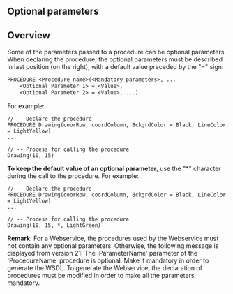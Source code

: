 
## Optional parameters
			

<a name="NOTE1"></a>
<a name="NOTE1_1"></a>


## Overview
<a name="overview_ELTTEXTE000076"></a>
Some of the parameters passed to a procedure can be optional parameters. When declaring the procedure, the optional parameters must be described in last position (on the right), with a default value preceded by the "=" sign:


```txt
PROCEDURE <Procedure name>(<Mandatory parameters>, ...
	<Optional Parameter 1> = <Value>,
	<Optional Parameter 2> = <Value>, ...)
```


For example:


```wl
// -- Declare the procedure
PROCEDURE Drawing(coorRow, coordColumn, BckgrdColor = Black, LineColor = LightYellow)
...
  
// -- Process for calling the procedure
Drawing(10, 15)
```


**To keep the default value of an optional parameter**, use the "\*" character during the call to the procedure. For example:


```wl
// -- Declare the procedure
PROCEDURE Drawing(coorRow, coordColumn, BckgrdColor = Black, LineColor = LightYellow)
...
  
// -- Process for calling the procedure
Drawing(10, 15, *, LightGreen)
```


**Remark**: For a Webservice, the procedures used by the Webservice must not contain any optional parameters. 
Otherwise, the following message is displayed from version 21: 
The 'ParameterName' parameter of the 'ProcedureName' procedure is optional. 
Make it mandatory in order to generate the WSDL.
To generate the Webservice, the declaration of procedures must be modified in order to make all the parameters mandatory.


